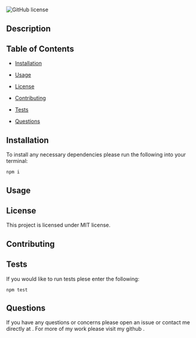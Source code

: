 # 
  ![GitHub license](https://img.shields.io/badge/License-MIT-yellow.svg)

  ## Description

  

  ## Table of Contents

  * [Installation](#installation)

  * [Usage](#usage)
  
  * [License](#license) 

  * [Contributing](#Contributing)

  * [Tests](#tests)

  * [Questions](#questions)

  ## Installation

  To install any necessary dependencies please run the following into your terminal:

  ```
  npm i
  ```

  ## Usage

  

  ## License

  This project is licensed under MIT license.

  ## Contributing

  

  ## Tests

  If you would like to run tests plese enter the following:

  ```
  npm test
  ```

  ## Questions

  If you have any questions or concerns please open an issue or contact me directly at .
  For more of my work please visit my github [](https://github.com//).
